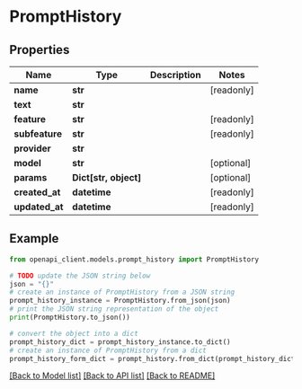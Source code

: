 # PromptHistory


## Properties

Name | Type | Description | Notes
------------ | ------------- | ------------- | -------------
**name** | **str** |  | [readonly] 
**text** | **str** |  | 
**feature** | **str** |  | [readonly] 
**subfeature** | **str** |  | [readonly] 
**provider** | **str** |  | 
**model** | **str** |  | [optional] 
**params** | **Dict[str, object]** |  | [optional] 
**created_at** | **datetime** |  | [readonly] 
**updated_at** | **datetime** |  | [readonly] 

## Example

```python
from openapi_client.models.prompt_history import PromptHistory

# TODO update the JSON string below
json = "{}"
# create an instance of PromptHistory from a JSON string
prompt_history_instance = PromptHistory.from_json(json)
# print the JSON string representation of the object
print(PromptHistory.to_json())

# convert the object into a dict
prompt_history_dict = prompt_history_instance.to_dict()
# create an instance of PromptHistory from a dict
prompt_history_form_dict = prompt_history.from_dict(prompt_history_dict)
```
[[Back to Model list]](../README.md#documentation-for-models) [[Back to API list]](../README.md#documentation-for-api-endpoints) [[Back to README]](../README.md)


